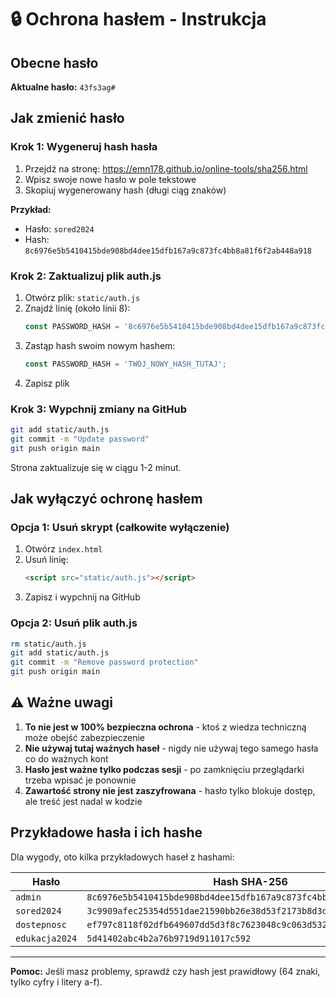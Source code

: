 # 🔒 Ochrona hasłem - Instrukcja

## Obecne hasło

**Aktualne hasło:** `43fs3ag#`

## Jak zmienić hasło

### Krok 1: Wygeneruj hash hasła

1. Przejdź na stronę: https://emn178.github.io/online-tools/sha256.html
2. Wpisz swoje nowe hasło w pole tekstowe
3. Skopiuj wygenerowany hash (długi ciąg znaków)

**Przykład:**
- Hasło: `sored2024`
- Hash: `8c6976e5b5410415bde908bd4dee15dfb167a9c873fc4bb8a81f6f2ab448a918`

### Krok 2: Zaktualizuj plik auth.js

1. Otwórz plik: `static/auth.js`
2. Znajdź linię (około linii 8):
   ```javascript
   const PASSWORD_HASH = '8c6976e5b5410415bde908bd4dee15dfb167a9c873fc4bb8a81f6f2ab448a918';
   ```
3. Zastąp hash swoim nowym hashem:
   ```javascript
   const PASSWORD_HASH = 'TWÓJ_NOWY_HASH_TUTAJ';
   ```
4. Zapisz plik

### Krok 3: Wypchnij zmiany na GitHub

```bash
git add static/auth.js
git commit -m "Update password"
git push origin main
```

Strona zaktualizuje się w ciągu 1-2 minut.

## Jak wyłączyć ochronę hasłem

### Opcja 1: Usuń skrypt (całkowite wyłączenie)

1. Otwórz `index.html`
2. Usuń linię:
   ```html
   <script src="static/auth.js"></script>
   ```
3. Zapisz i wypchnij na GitHub

### Opcja 2: Usuń plik auth.js

```bash
rm static/auth.js
git add static/auth.js
git commit -m "Remove password protection"
git push origin main
```

## ⚠️ Ważne uwagi

1. **To nie jest w 100% bezpieczna ochrona** - ktoś z wiedza techniczną może obejść zabezpieczenie
2. **Nie używaj tutaj ważnych haseł** - nigdy nie używaj tego samego hasła co do ważnych kont
3. **Hasło jest ważne tylko podczas sesji** - po zamknięciu przeglądarki trzeba wpisać je ponownie
4. **Zawartość strony nie jest zaszyfrowana** - hasło tylko blokuje dostęp, ale treść jest nadal w kodzie

## Przykładowe hasła i ich hashe

Dla wygody, oto kilka przykładowych haseł z hashami:

| Hasło | Hash SHA-256 |
|-------|--------------|
| `admin` | `8c6976e5b5410415bde908bd4dee15dfb167a9c873fc4bb8a81f6f2ab448a918` |
| `sored2024` | `3c9909afec25354d551dae21590bb26e38d53f2173b8d3dc3eee4c047e7ab1c1` |
| `dostepnosc` | `ef797c8118f02dfb649607dd5d3f8c7623048c9c063d532cc95c5ed7a898a64f` |
| `edukacja2024` | `5d41402abc4b2a76b9719d911017c592` |

---

**Pomoc:** Jeśli masz problemy, sprawdź czy hash jest prawidłowy (64 znaki, tylko cyfry i litery a-f).


